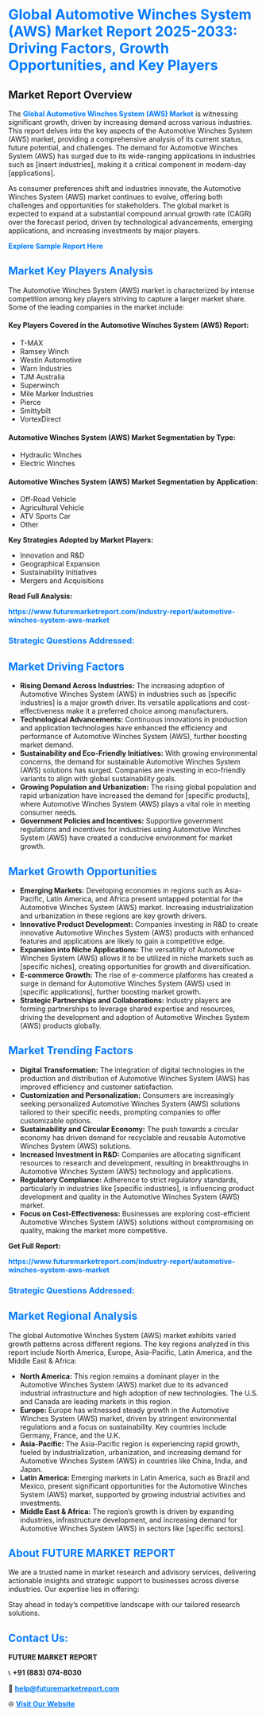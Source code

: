 <h1 style="color: #007BFF;">Global Automotive Winches System (AWS) Market Report 2025-2033: Driving Factors, Growth Opportunities, and Key Players</h1>

<section id="overview">
<h2>Market Report Overview</h2>
<p>The <a href="https://www.futuremarketreport.com/industry-report/automotive-winches-system-aws-market" style="color: #007BFF; text-decoration: none;"><strong>Global Automotive Winches System (AWS) Market</strong></a> is witnessing significant growth, driven by increasing demand across various industries. This report delves into the key aspects of the Automotive Winches System (AWS) market, providing a comprehensive analysis of its current status, future potential, and challenges. The demand for Automotive Winches System (AWS) has surged due to its wide-ranging applications in industries such as [insert industries], making it a critical component in modern-day [applications].</p>
<p>As consumer preferences shift and industries innovate, the Automotive Winches System (AWS) market continues to evolve, offering both challenges and opportunities for stakeholders. The global market is expected to expand at a substantial compound annual growth rate (CAGR) over the forecast period, driven by technological advancements, emerging applications, and increasing investments by major players.</p>
</section>

<section id="overview">
<p><a href="https://www.futuremarketreport.com/request-sample/reportId=89524" style="color: #007BFF; text-decoration: none;"><strong>Explore Sample Report Here</strong></a></p>
</section>

<section id="key-players">
<h2 style="color: #007BFF;">Market Key Players Analysis</h2>
<p>The Automotive Winches System (AWS) market is characterized by intense competition among key players striving to capture a larger market share. Some of the leading companies in the market include:</p>
<h4>Key Players Covered in the Automotive Winches System (AWS) Report:</h4>
<ul><li>T-MAX</li><li>Ramsey Winch</li><li>Westin Automotive</li><li>Warn Industries</li><li>TJM Australia</li><li>Superwinch</li><li>Mile Marker Industries</li><li>Pierce</li><li>Smittybilt</li><li>VortexDirect</li></ul>
<h4>Automotive Winches System (AWS) Market Segmentation by Type:</h4>
<ul><li>Hydraulic Winches</li><li>Electric Winches</li></ul>

<h4>Automotive Winches System (AWS) Market Segmentation by Application:</h4>
<ul><li>Off-Road Vehicle</li><li>Agricultural Vehicle</li><li>ATV Sports Car</li><li>Other</li></ul>
<p><strong>Key Strategies Adopted by Market Players:</strong></p>
<ul>
<li>Innovation and R&D</li>
<li>Geographical Expansion</li>
<li>Sustainability Initiatives</li>
<li>Mergers and Acquisitions</li>
</ul>
</section>

<section>
<p><strong>Read Full Analysis: </strong></p><a href="https://www.futuremarketreport.com/industry-report/automotive-winches-system-aws-market" style="color: #007BFF; text-decoration: none;"><strong>https://www.futuremarketreport.com/industry-report/automotive-winches-system-aws-market</strong></a>
<h3 style="color: #007BFF;">Strategic Questions Addressed:</h3>
</section>

<section id="driving-factors">
<h2 style="color: #007BFF;">Market Driving Factors</h2>
<ul>
<li><strong>Rising Demand Across Industries:</strong> The increasing adoption of Automotive Winches System (AWS) in industries such as [specific industries] is a major growth driver. Its versatile applications and cost-effectiveness make it a preferred choice among manufacturers.</li>
<li><strong>Technological Advancements:</strong> Continuous innovations in production and application technologies have enhanced the efficiency and performance of Automotive Winches System (AWS), further boosting market demand.</li>
<li><strong>Sustainability and Eco-Friendly Initiatives:</strong> With growing environmental concerns, the demand for sustainable Automotive Winches System (AWS) solutions has surged. Companies are investing in eco-friendly variants to align with global sustainability goals.</li>
<li><strong>Growing Population and Urbanization:</strong> The rising global population and rapid urbanization have increased the demand for [specific products], where Automotive Winches System (AWS) plays a vital role in meeting consumer needs.</li>
<li><strong>Government Policies and Incentives:</strong> Supportive government regulations and incentives for industries using Automotive Winches System (AWS) have created a conducive environment for market growth.</li>
</ul>
</section>

<section id="growth-opportunities">
<h2 style="color: #007BFF;">Market Growth Opportunities</h2>
<ul>
<li><strong>Emerging Markets:</strong> Developing economies in regions such as Asia-Pacific, Latin America, and Africa present untapped potential for the Automotive Winches System (AWS) market. Increasing industrialization and urbanization in these regions are key growth drivers.</li>
<li><strong>Innovative Product Development:</strong> Companies investing in R&D to create innovative Automotive Winches System (AWS) products with enhanced features and applications are likely to gain a competitive edge.</li>
<li><strong>Expansion into Niche Applications:</strong> The versatility of Automotive Winches System (AWS) allows it to be utilized in niche markets such as [specific niches], creating opportunities for growth and diversification.</li>
<li><strong>E-commerce Growth:</strong> The rise of e-commerce platforms has created a surge in demand for Automotive Winches System (AWS) used in [specific applications], further boosting market growth.</li>
<li><strong>Strategic Partnerships and Collaborations:</strong> Industry players are forming partnerships to leverage shared expertise and resources, driving the development and adoption of Automotive Winches System (AWS) products globally.</li>
</ul>
</section>

<section id="trending-factors">
<h2 style="color: #007BFF;">Market Trending Factors</h2>
<ul>
<li><strong>Digital Transformation:</strong> The integration of digital technologies in the production and distribution of Automotive Winches System (AWS) has improved efficiency and customer satisfaction.</li>
<li><strong>Customization and Personalization:</strong> Consumers are increasingly seeking personalized Automotive Winches System (AWS) solutions tailored to their specific needs, prompting companies to offer customizable options.</li>
<li><strong>Sustainability and Circular Economy:</strong> The push towards a circular economy has driven demand for recyclable and reusable Automotive Winches System (AWS) solutions.</li>
<li><strong>Increased Investment in R&D:</strong> Companies are allocating significant resources to research and development, resulting in breakthroughs in Automotive Winches System (AWS) technology and applications.</li>
<li><strong>Regulatory Compliance:</strong> Adherence to strict regulatory standards, particularly in industries like [specific industries], is influencing product development and quality in the Automotive Winches System (AWS) market.</li>
<li><strong>Focus on Cost-Effectiveness:</strong> Businesses are exploring cost-efficient Automotive Winches System (AWS) solutions without compromising on quality, making the market more competitive.</li>
</ul>
</section>

<section>
<p><strong>Get Full Report: </strong></p><a href="https://www.futuremarketreport.com/industry-report/automotive-winches-system-aws-market" style="color: #007BFF; text-decoration: none;"><strong>https://www.futuremarketreport.com/industry-report/automotive-winches-system-aws-market</strong></a>
<h3 style="color: #007BFF;">Strategic Questions Addressed:</h3>
</section>


<section id="regional-analysis">
<h2 style="color: #007BFF;">Market Regional Analysis</h2>
<p>The global Automotive Winches System (AWS) market exhibits varied growth patterns across different regions. The key regions analyzed in this report include North America, Europe, Asia-Pacific, Latin America, and the Middle East & Africa:</p>
<ul>
<li><strong>North America:</strong> This region remains a dominant player in the Automotive Winches System (AWS) market due to its advanced industrial infrastructure and high adoption of new technologies. The U.S. and Canada are leading markets in this region.</li>
<li><strong>Europe:</strong> Europe has witnessed steady growth in the Automotive Winches System (AWS) market, driven by stringent environmental regulations and a focus on sustainability. Key countries include Germany, France, and the U.K.</li>
<li><strong>Asia-Pacific:</strong> The Asia-Pacific region is experiencing rapid growth, fueled by industrialization, urbanization, and increasing demand for Automotive Winches System (AWS) in countries like China, India, and Japan.</li>
<li><strong>Latin America:</strong> Emerging markets in Latin America, such as Brazil and Mexico, present significant opportunities for the Automotive Winches System (AWS) market, supported by growing industrial activities and investments.</li>
<li><strong>Middle East & Africa:</strong> The region’s growth is driven by expanding industries, infrastructure development, and increasing demand for Automotive Winches System (AWS) in sectors like [specific sectors].</li>
</ul>
</section>

<footer>
<h2 style="color: #007BFF;">About FUTURE MARKET REPORT</h2>
<p>We are a trusted name in market research and advisory services, delivering actionable insights and strategic support to businesses across diverse industries. Our expertise lies in offering:</p>

<p>Stay ahead in today’s competitive landscape with our tailored research solutions.</p>

<h2 style="color: #007BFF;">Contact Us:</h2>
<p><strong>FUTURE MARKET REPORT</strong></p>
<p>📞 <strong>+91 (883) 074-8030</strong></p>
<p>📧 <strong><a href="mailto:help@futuremarketreport.com" style="color: #007BFF;">help@futuremarketreport.com</a></strong></p>
<p>🌐 <strong><a href="https://www.futuremarketreport.com/" style="color: #007BFF;">Visit Our Website</a></strong></p>
</footer>
